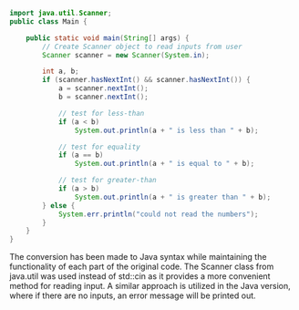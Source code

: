```java
import java.util.Scanner;
public class Main {

    public static void main(String[] args) {
        // Create Scanner object to read inputs from user
        Scanner scanner = new Scanner(System.in);

        int a, b;
        if (scanner.hasNextInt() && scanner.hasNextInt()) {
            a = scanner.nextInt();
            b = scanner.nextInt();

            // test for less-than
            if (a < b)
                System.out.println(a + " is less than " + b);

            // test for equality
            if (a == b)
                System.out.println(a + " is equal to " + b);

            // test for greater-than
            if (a > b)
                System.out.println(a + " is greater than " + b);
        } else {
            System.err.println("could not read the numbers");
        }
    }
}
```
The conversion has been made to Java syntax while maintaining the functionality of each part of the original code. The Scanner class from java.util was used instead of std::cin as it provides a more convenient method for reading input. A similar approach is utilized in the Java version, where if there are no inputs, an error message will be printed out.
